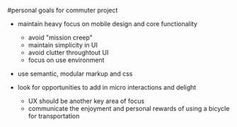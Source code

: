 #personal goals for commuter project

- maintain heavy focus on mobile design and core functionality
    + avoid "mission creep"
    + maintain simplicity in UI
    + avoid clutter throughtout UI
    + focus on use environment

- use semantic, modular markup and css

- look for opportunities to add in micro interactions and delight
    + UX should be another key area of focus
    + communicate the enjoyment and personal rewards of using a bicycle for transportation
